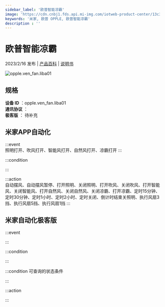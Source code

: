 ```yaml
---
sidebar_label: '欧普智能凉霸'
image: 'https://cdn.cnbj1.fds.api.mi-img.com/iotweb-product-center/13c3a394fc018b60eee2df0d661cf1ea_1667353958675.png?GalaxyAccessKeyId=AKVGLQWBOVIRQ3XLEW&Expires=9223372036854775807&Signature=7sE37S+FD1rWN0MGaeyzgfP57jc='
keywords: '米家, 欧普 OPPLE, 欧普智能凉霸'
description : ''
---
```

# 欧普智能凉霸

2023/2/16 发布 | [产品百科](https://home.mi.com/webapp/content/baike/product/index.html?model=opple.ven_fan.liba01/) | [说明书](https://home.mi.com/views/introduction.html?model=opple.ven_fan.liba01&region=cn)

![opple.ven_fan.liba01](https://cdn.cnbj1.fds.api.mi-img.com/iotweb-product-center/13c3a394fc018b60eee2df0d661cf1ea_1667353958675.png?GalaxyAccessKeyId=AKVGLQWBOVIRQ3XLEW&Expires=9223372036854775807&Signature=7sE37S+FD1rWN0MGaeyzgfP57jc=)

## 规格  
> 
**设备 ID** ：opple.ven_fan.liba01  
**通讯协议** ：  
**极客版**  ： 待补充 


## 米家APP自动化  

:::event  
照明打开、吹风打开、智能风打开、自然风打开、凉霸打开
:::

:::condition  

:::

:::action   
自动摆风、自动摆风暂停、打开照明、关闭照明、打开吹风、关闭吹风、打开智能风、关闭智能风、打开自然风、关闭自然风、关闭凉霸、打开凉霸、定时15分钟、定时30分钟、定时1小时、定时2小时、定时关闭、倒计时结束关照明、执行风扇3挡、执行风扇5挡、执行风扇1挡
:::

## 米家自动化极客版  

:::event  

:::

:::condition  

:::

:::condition 可查询的状态条件  

:::

:::action  

:::

        
